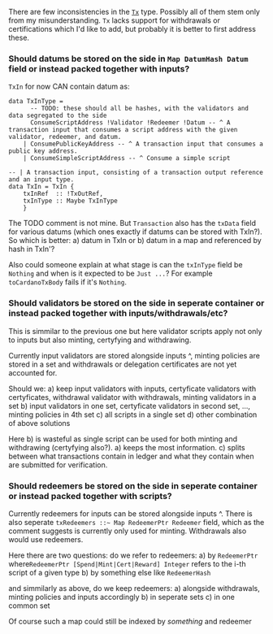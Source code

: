 
There are few inconsistencies in the [`Tx`](https://github.com/input-output-hk/plutus-apps/blob/f250a7ffb89e2554c08aff6b7105a77c0d75e85a/plutus-ledger/src/Ledger/Tx/Internal.hs#L34) type. Possibly all of them stem only from my misunderstanding. `Tx` lacks support for withdrawals or certifications which I'd like to add, but probably it is better to first address these.

### Should datums be stored on the side in `Map DatumHash Datum` field or instead packed together with inputs?

`TxIn` for now CAN contain datum as:
```
data TxInType =
      -- TODO: these should all be hashes, with the validators and data segregated to the side
      ConsumeScriptAddress !Validator !Redeemer !Datum -- ^ A transaction input that consumes a script address with the given validator, redeemer, and datum.
    | ConsumePublicKeyAddress -- ^ A transaction input that consumes a public key address.
    | ConsumeSimpleScriptAddress -- ^ Consume a simple script

-- | A transaction input, consisting of a transaction output reference and an input type.
data TxIn = TxIn {
    txInRef  :: !TxOutRef,
    txInType :: Maybe TxInType
    }
```
The TODO comment is not mine. 
But `Transaction` also has the `txData` field for various datums (which ones exactly if datums can be stored with TxIn?). 
So which is better: 
a) datum in TxIn or 
b) datum in a map and referenced by hash in TxIn'?

Also could someone explain at what stage is can the `txInType` field be `Nothing` and when is it expected to be `Just ...`? For example `toCardanoTxBody` fails if it's `Nothing`.

### Should validators be stored on the side in seperate container or instead packed together with inputs/withdrawals/etc?

This is simmilar to the previous one but here validator scripts apply not only to inputs but also minting, certyfying and withdrawing.

Currently input validators are stored alongside inputs ^, minting policies are stored in a set and withdrawals or delegation certificates are not yet accounted for.

Should we:
a) keep input validators with inputs, certyficate validators with certyficates, withdrawal validator with withdrawals, minting validators in a set
b) input validators in one set, certyficate validators in second set, ..., minting policies in 4th set
c) all scripts in a single set
d) other combination of above solutions

Here b) is wasteful as single script can be used for both minting and withdrawing (certyfying also?). a) keeps the most information. c) splits between what transactions contain in ledger and what they contain when are submitted for verification. 

### Should redeemers be stored on the side in seperate container or instead packed together with scripts?

Currently redeemers for inputs can be stored alongside inputs ^. There is also seperate `txRedeemers ::~ Map RedeemerPtr Redeemer` field, which as the comment suggests is currently only used for minting. Withdrawals also would use redeemers.

Here there are two questions: do we refer to redeemers:
a) by `RedeemerPtr` where`RedeemerPtr [Spend|Mint|Cert|Reward] Integer` refers to the i-th script of a given type
b) by something else like `RedeemerHash`

and simmilarly as above, do we keep redeemers:
a) alongside withdrawals, minting policies and inputs accordingly
b) in seperate sets
c) in one common set

Of course such a map could still be indexed by *something* and redeemer
